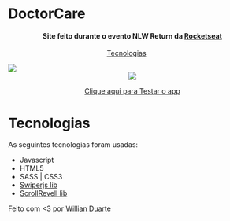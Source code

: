 # DoctorCare

<h4 align='center'>Site feito durante o evento NLW Return da <a target="_blank" href="https://nextlevelweek.com/episodios/origin/abertura/edicao/8">Rocketseat</a></h4>

<p align='center'>
    <a href="#tecnologias">Tecnologias</a>&nbsp;&nbsp;&nbsp;&nbsp;&nbsp;&nbsp;
</p>

<img src='DoctorCare.gif'>
<div align='center'>
    <img src='DoctorCareMobile.gif'>
</div>
<p align='center'>
    <a href="https://willianduartte.github.io/HTML-DoctorCare/">Clique aqui para Testar o app</a>
</p>

# Tecnologias
As seguintes tecnologias foram usadas:

- Javascript
- HTML5
- SASS | CSS3
- [Swiperjs lib](https://swiperjs.com/)
- [ScrollRevell lib](https://scrollrevealjs.org/)

Feito com <3 por [Willian Duarte](https://www.linkedin.com/in/willian-duarte-de-souza-4321a6230/)


